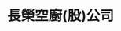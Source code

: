---
title: "長榮空廚(股)公司"
description: "長榮空廚(股)公司"
layout: shop
keywords:
  - 美食競賽
  - 台灣美食
  - 美食精選
datePublished: "2025-06-30"
dateModified: "2025-07-07"
city: "桃園市"
district: "大園區"
address: "337桃園市大園區航勤北路3號"
phone: "033513333"
geo: "25.08936789337848, 121.24888007887773"
google_map: "https://maps.app.goo.gl/6tAZubAw5QqV2WAx5"
footinder: ""
official: "https://www.egsc.com.tw/"
award:
  - name: "台北國際牛肉麵節"
    year: "2024"
    entries:
      - group: "調理包組"
        cooking_style: "紅燒"
        rank: ""

---
